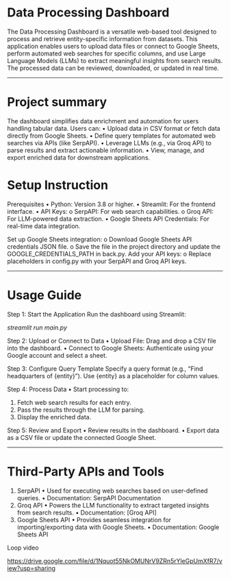 # Data Processing Dashboard
The Data Processing Dashboard is a versatile web-based tool designed to process and retrieve entity-specific information from datasets. This application enables users to upload data files or connect to Google Sheets, perform automated web searches for specific columns, and use Large Language Models (LLMs) to extract meaningful insights from search results. The processed data can be reviewed, downloaded, or updated in real time.
_______________________________________
# Project summary
The dashboard simplifies data enrichment and automation for users handling tabular data. Users can:
•	Upload data in CSV format or fetch data directly from Google Sheets.
•	Define query templates for automated web searches via APIs (like SerpAPI).
•	Leverage LLMs (e.g., via Groq API) to parse results and extract actionable information.
•	View, manage, and export enriched data for downstream applications.

# Setup Instruction
Prerequisites
•	Python: Version 3.8 or higher.
•	Streamlit: For the frontend interface.
•	API Keys:
o	SerpAPI: For web search capabilities.
o	Groq API: For LLM-powered data extraction.
•	Google Sheets API Credentials: For real-time data integration.

Set up Google Sheets integration:
o	Download Google Sheets API credentials JSON file.
o	Save the file in the project directory and update the GOOGLE_CREDENTIALS_PATH in back.py.
Add your API keys:
o	Replace placeholders in config.py with your SerpAPI and Groq API keys.
________________________________________
# Usage Guide
Step 1: Start the Application
Run the dashboard using Streamlit:

_streamlit run main.py_

Step 2: Upload or Connect to Data
•	Upload File: Drag and drop a CSV file into the dashboard.
•	Connect to Google Sheets: Authenticate using your Google account and select a sheet.

Step 3: Configure Query Template
Specify a query format (e.g., “Find headquarters of {entity}”). Use {entity} as a placeholder for column values.

Step 4: Process Data
•	Start processing to:
1.	Fetch web search results for each entry.
2.	Pass the results through the LLM for parsing.
3.	Display the enriched data.
   
Step 5: Review and Export
•	Review results in the dashboard.
•	Export data as a CSV file or update the connected Google Sheet.
________________________________________
# Third-Party APIs and Tools
1. SerpAPI
•	Used for executing web searches based on user-defined queries.
•	Documentation: SerpAPI Documentation
2. Groq API
•	Powers the LLM functionality to extract targeted insights from search results.
•	Documentation: [Groq API]
3. Google Sheets API
•	Provides seamless integration for importing/exporting data with Google Sheets.
•	Documentation: Google Sheets API

Loop video

https://drive.google.com/file/d/1Nquot55NkOMUNrV9ZRn5rYleGpUmXfR7/view?usp=sharing
